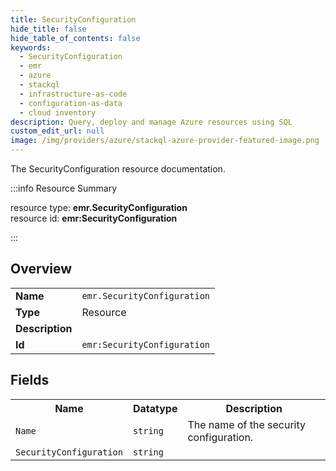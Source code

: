 ```yaml
---
title: SecurityConfiguration
hide_title: false
hide_table_of_contents: false
keywords:
  - SecurityConfiguration
  - emr
  - azure
  - stackql
  - infrastructure-as-code
  - configuration-as-data
  - cloud inventory
description: Query, deploy and manage Azure resources using SQL
custom_edit_url: null
image: /img/providers/azure/stackql-azure-provider-featured-image.png
---
```

The SecurityConfiguration resource documentation.

:::info Resource Summary

<div class="row">
<div class="providerDocColumn">
<span>resource type:&nbsp;<b>emr.SecurityConfiguration</b></span><br />
<span>resource id:&nbsp;<b>emr:SecurityConfiguration</b></span><br />
</div>
</div>

:::

## Overview
<table><tbody>
<tr><td><b>Name</b></td><td><code>emr.SecurityConfiguration</code></td></tr>
<tr><td><b>Type</b></td><td>Resource</td></tr>
<tr><td><b>Description</b></td><td></td></tr>
<tr><td><b>Id</b></td><td><code>emr:SecurityConfiguration</code></td></tr>
</tbody></table>

## Fields
<table><tbody>
<tr><th>Name</th><th>Datatype</th><th>Description</th></tr>
<tr><td><code>Name</code></td><td><code>string</code></td><td>The name of the security configuration.</td></tr><tr><td><code>SecurityConfiguration</code></td><td><code>string</code></td><td></td></tr>
</tbody></table>